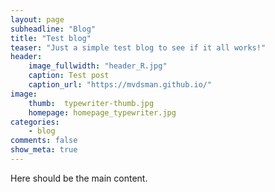 ```yaml
---
layout: page
subheadline: "Blog"
title: "Test blog"
teaser: "Just a simple test blog to see if it all works!"
header:
    image_fullwidth: "header_R.jpg"
    caption: Test post
    caption_url: "https://mvdsman.github.io/"
image:
    thumb:  typewriter-thumb.jpg
    homepage: homepage_typewriter.jpg
categories:
    - blog
comments: false
show_meta: true
---
```

Here should be the main content.